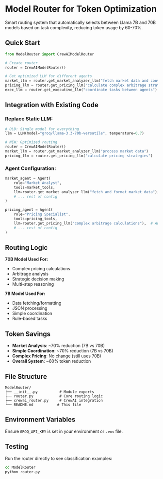# Model Router for Token Optimization

Smart routing system that automatically selects between Llama 7B and 70B models based on task complexity, reducing token usage by 60-70%.

## Quick Start

```python
from ModelRouter import CrewAIModelRouter

# Create router
router = CrewAIModelRouter()

# Get optimized LLM for different agents
market_llm = router.get_market_analyzer_llm("fetch market data and convert to JSON")  # → 7B
pricing_llm = router.get_pricing_llm("calculate complex arbitrage strategies")        # → 70B
exec_llm = router.get_executive_llm("coordinate tasks between agents")               # → 7B
```

## Integration with Existing Code

### Replace Static LLM:
```python
# OLD: Single model for everything
llm = LLM(model="groq/llama-3.3-70b-versatile", temperature=0.7)

# NEW: Optimized routing
router = CrewAIModelRouter()
market_llm = router.get_market_analyzer_llm("process market data")
pricing_llm = router.get_pricing_llm("calculate pricing strategies")
```

### Agent Configuration:
```python
market_agent = Agent(
    role="Market Analyst",
    tools=market_tools,
    llm=router.get_market_analyzer_llm("fetch and format market data"),  # Auto-selects 7B
    # ... rest of config
)

pricing_agent = Agent(
    role="Pricing Specialist", 
    tools=pricing_tools,
    llm=router.get_pricing_llm("complex arbitrage calculations"),  # Auto-selects 70B
    # ... rest of config
)
```

## Routing Logic

**70B Model Used For:**
- Complex pricing calculations
- Arbitrage analysis
- Strategic decision making  
- Multi-step reasoning

**7B Model Used For:**
- Data fetching/formatting
- JSON processing
- Simple coordination
- Rule-based tasks

## Token Savings

- **Market Analysis**: ~70% reduction (7B vs 70B)
- **Simple Coordination**: ~70% reduction (7B vs 70B)
- **Complex Pricing**: No change (still uses 70B)
- **Overall System**: ~60% token reduction

## File Structure

```
ModelRouter/
├── __init__.py          # Module exports
├── router.py            # Core routing logic
├── crewai_router.py     # CrewAI integration
└── README.md           # This file
```

## Environment Variables

Ensure `GROQ_API_KEY` is set in your environment or `.env` file.

## Testing

Run the router directly to see classification examples:
```bash
cd ModelRouter
python router.py
```